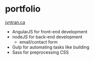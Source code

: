 # portfolio

[jyntran.ca]()

- AngularJS for front-end development
- nodeJS for back-end development
    - email/contact form
- Gulp for automating tasks like building
- Sass for preprocessing CSS
